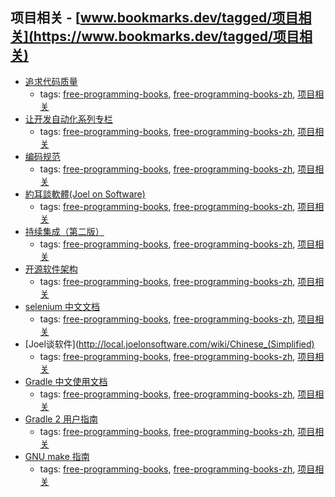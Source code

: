 项目相关 - [www.bookmarks.dev/tagged/项目相关](https://www.bookmarks.dev/tagged/项目相关)
---
* [追求代码质量](http://www.ibm.com/developerworks/cn/java/j-cq/)
    * tags: [free-programming-books](../tagged/free-programming-books.md), [free-programming-books-zh](../tagged/free-programming-books-zh.md), [项目相关](../tagged/项目相关.md)
* [让开发自动化系列专栏](http://www.ibm.com/developerworks/cn/java/j-ap/)
    * tags: [free-programming-books](../tagged/free-programming-books.md), [free-programming-books-zh](../tagged/free-programming-books-zh.md), [项目相关](../tagged/项目相关.md)
* [编码规范](https://github.com/ecomfe/spec)
    * tags: [free-programming-books](../tagged/free-programming-books.md), [free-programming-books-zh](../tagged/free-programming-books-zh.md), [项目相关](../tagged/项目相关.md)
* [約耳談軟體(Joel on Software)](http://local.joelonsoftware.com/wiki/%E9%A6%96%E9%A0%81)
    * tags: [free-programming-books](../tagged/free-programming-books.md), [free-programming-books-zh](../tagged/free-programming-books-zh.md), [项目相关](../tagged/项目相关.md)
* [持续集成（第二版）](http://article.yeeyan.org/view/2251/94882)
    * tags: [free-programming-books](../tagged/free-programming-books.md), [free-programming-books-zh](../tagged/free-programming-books-zh.md), [项目相关](../tagged/项目相关.md)
* [开源软件架构](http://www.ituring.com.cn/book/1143)
    * tags: [free-programming-books](../tagged/free-programming-books.md), [free-programming-books-zh](../tagged/free-programming-books-zh.md), [项目相关](../tagged/项目相关.md)
* [selenium 中文文档](https://github.com/fool2fish/selenium-doc)
    * tags: [free-programming-books](../tagged/free-programming-books.md), [free-programming-books-zh](../tagged/free-programming-books-zh.md), [项目相关](../tagged/项目相关.md)
* [Joel谈软件](http://local.joelonsoftware.com/wiki/Chinese_(Simplified)
    * tags: [free-programming-books](../tagged/free-programming-books.md), [free-programming-books-zh](../tagged/free-programming-books-zh.md), [项目相关](../tagged/项目相关.md)
* [Gradle 中文使用文档](http://yuedu.baidu.com/ebook/f23af265998fcc22bcd10da2)
    * tags: [free-programming-books](../tagged/free-programming-books.md), [free-programming-books-zh](../tagged/free-programming-books-zh.md), [项目相关](../tagged/项目相关.md)
* [Gradle 2 用户指南](https://github.com/waylau/Gradle-2-User-Guide)
    * tags: [free-programming-books](../tagged/free-programming-books.md), [free-programming-books-zh](../tagged/free-programming-books-zh.md), [项目相关](../tagged/项目相关.md)
* [GNU make 指南](http://docs.huihoo.com/gnu/linux/gmake.html)
    * tags: [free-programming-books](../tagged/free-programming-books.md), [free-programming-books-zh](../tagged/free-programming-books-zh.md), [项目相关](../tagged/项目相关.md)
